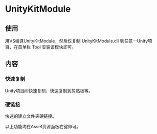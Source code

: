 # UnityKitModule

## 使用

用VS编译UnityKitModule，然后仅复制 UnityKitModule.dll 到任意一Unity项目，在菜单栏 Tool 安装该模块即可。

## 内容

### 快速复制

Unity项目间快速复制、快速复制到剪贴板等。

### 硬链接

快速的建立文件夹硬链接。



以上功能均在Asset资源面板右键即可。